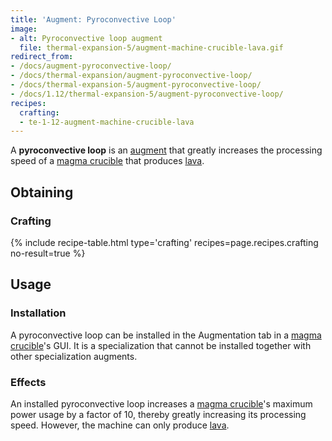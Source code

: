 ```yaml
---
title: 'Augment: Pyroconvective Loop'
image:
- alt: Pyroconvective loop augment
  file: thermal-expansion-5/augment-machine-crucible-lava.gif
redirect_from:
- /docs/augment-pyroconvective-loop/
- /docs/thermal-expansion/augment-pyroconvective-loop/
- /docs/thermal-expansion-5/augment-pyroconvective-loop/
- /docs/1.12/thermal-expansion-5/augment-pyroconvective-loop/
recipes:
  crafting:
  - te-1-12-augment-machine-crucible-lava
---
```


A **pyroconvective loop** is an [augment](/docs/1.12/thermal-expansion/augments/) that greatly
increases the processing speed of a [magma crucible](/docs/1.12/thermal-expansion/magma-crucible/) that
produces [lava](https://minecraft.gamepedia.com/Lava).


Obtaining
---------

### Crafting
{% include recipe-table.html type='crafting' recipes=page.recipes.crafting no-result=true %}


Usage
-----

### Installation
A pyroconvective loop can be installed in the Augmentation tab in a [magma
crucible](/docs/1.12/thermal-expansion/magma-crucible/)'s GUI. It is a specialization that cannot be
installed together with other specialization augments.

### Effects
An installed pyroconvective loop increases a [magma
crucible](/docs/1.12/thermal-expansion/magma-crucible/)'s maximum power usage by a factor of 10,
thereby greatly increasing its processing speed. However, the machine can only
produce [lava](https://minecraft.gamepedia.com/Lava).
